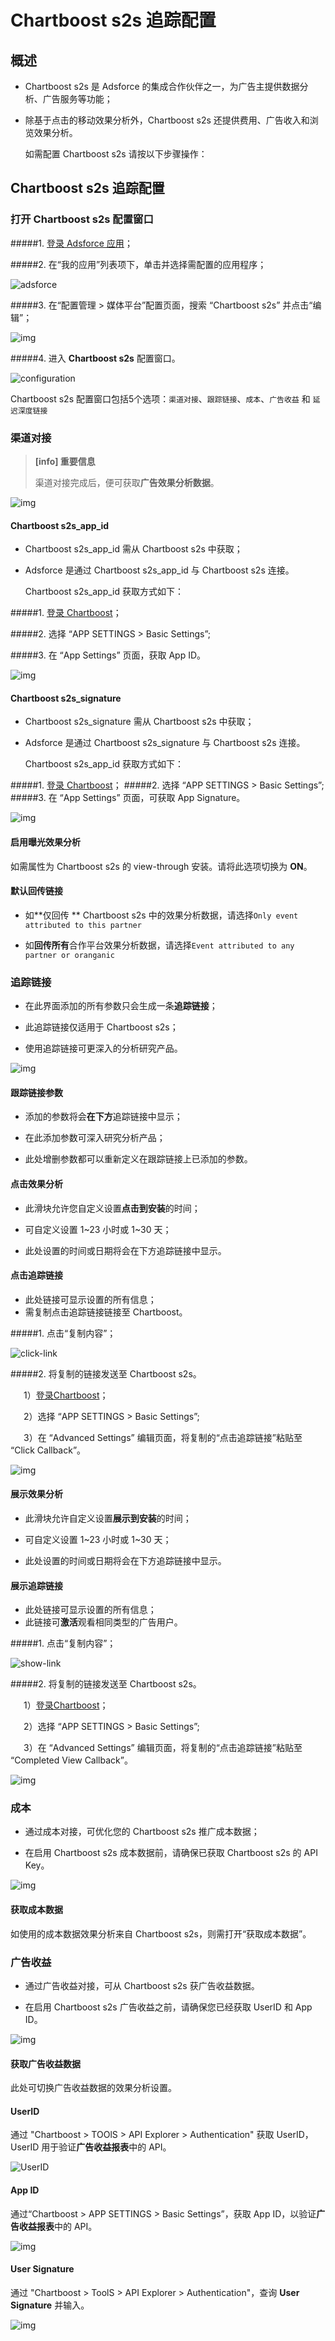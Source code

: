 # Chartboost s2s  追踪配置

## 概述

* Chartboost s2s 是 Adsforce 的集成合作伙伴之一，为广告主提供数据分析、广告服务等功能；

* 除基于点击的移动效果分析外，Chartboost s2s 还提供费用、广告收入和浏览效果分析。

  如需配置 Chartboost s2s 请按以下步骤操作：

## Chartboost s2s 追踪配置
### 打开 Chartboost s2s 配置窗口

#####1. [登录 Adsforce 应用](<https://demo-portal.adsforce.io/login>)；

#####2. 在“我的应用”列表项下，单击并选择需配置的应用程序；

![adsforce](adsforce.png)

#####3. 在“配置管理 > 媒体平台”配置页面，搜索 “Chartboost s2s” 并点击“编辑”；

![img](Chartboost1.png)

#####4. 进入 **Chartboost s2s** 配置窗口。 

![configuration](configuration.png)

Chartboost s2s 配置窗口包括5个选项：`渠道对接`、`跟踪链接`、`成本`、`广告收益` 和 `延迟深度链接` 

### 渠道对接

> **[info] 重要信息**
>
> 渠道对接完成后，便可获取**广告效果分析数据**。

![img](Chartboost2.png)

#### Chartboost s2s_app_id

* Chartboost s2s_app_id 需从 Chartboost s2s 中获取；

* Adsforce 是通过 Chartboost s2s_app_id 与 Chartboost s2s 连接。  

  Chartboost s2s_app_id 获取方式如下：

#####1. [登录 Chartboost](https://dashboard.chartboost.com/login)；

#####2. 选择 “APP SETTINGS > Basic Settings”;

#####3. 在 “App Settings” 页面，获取 App ID。

![img](Chartboost_AppId.png)

#### Chartboost s2s_signature

* Chartboost s2s_signature 需从 Chartboost s2s 中获取；

* Adsforce 是通过 Chartboost s2s_signature 与 Chartboost s2s 连接。 

  Chartboost s2s_app_id 获取方式如下：

#####1. [登录 Chartboost](https://dashboard.chartboost.com/login)；
#####2. 选择 “APP SETTINGS > Basic Settings”;
#####3. 在 “App Settings” 页面，可获取 App Signature。

![img](Chartboost_Signature.png)

#### 启用曝光效果分析

如需属性为 Chartboost s2s 的 view-through 安装。请将此选项切换为 **ON**。

#### 默认回传链接

* 如**仅回传 ** Chartboost s2s 中的效果分析数据，请选择`Only event attributed to this partner`

* 如**回传所有**合作平台效果分析数据，请选择`Event attributed to any partner or oranganic`

### 追踪链接

* 在此界面添加的所有参数只会生成一条**追踪链接**；

* 此追踪链接仅适用于 Chartboost s2s；

* 使用追踪链接可更深入的分析研究产品。

![img](Chartboost3.png)

#### 跟踪链接参数

* 添加的参数将会**在下方**追踪链接中显示；

* 在此添加参数可深入研究分析产品；

* 此处增删参数都可以重新定义在跟踪链接上已添加的参数。

#### 点击效果分析

* 此滑块允许您自定义设置**点击到安装**的时间；

* 可自定义设置 1~23 小时或 1~30 天；

* 此处设置的时间或日期将会在下方追踪链接中显示。

#### 点击追踪链接

* 此处链接可显示设置的所有信息；
* 需复制点击追踪链接链接至 Chartboost。

#####1. 点击“复制内容”；

![click-link](click-link.png)

#####2. 将复制的链接发送至 Chartboost s2s。

&ensp;&ensp;&ensp;1）[登录Chartboost](https://dashboard.chartboost.com/login)；

&ensp;&ensp;&ensp;2）选择 “APP SETTINGS > Basic Settings”;

&ensp;&ensp;&ensp;3）在 “Advanced Settings” 编辑页面，将复制的“点击追踪链接”粘贴至 “Click Callback”。

![img](Chartboost_ClickLink.png)

#### 展示效果分析

* 此滑块允许自定义设置**展示到安装**的时间；

* 可自定义设置 1~23 小时或 1~30 天；

* 此处设置的时间或日期将会在下方追踪链接中显示。

#### 展示追踪链接

* 此处链接可显示设置的所有信息；
* 此链接可**激活**观看相同类型的广告用户。

#####1. 点击“复制内容”；

![show-link](show-link.png)

#####2. 将复制的链接发送至 Chartboost s2s。

&ensp;&ensp;&ensp;1）[登录Chartboost](https://dashboard.chartboost.com/login)；

&ensp;&ensp;&ensp;2）选择 “APP SETTINGS > Basic Settings”;

&ensp;&ensp;&ensp;3）在 “Advanced Settings” 编辑页面，将复制的“点击追踪链接”粘贴至 “Completed View Callback”。

![img](Chartboost_ShowLink.png)

### 成本

* 通过成本对接，可优化您的 Chartboost s2s 推广成本数据；

* 在启用 Chartboost s2s 成本数据前，请确保已获取 Chartboost s2s 的 API Key。

![img](Chartboost4.png)

#### 获取成本数据

如使用的成本数据效果分析来自 Chartboost s2s，则需打开“获取成本数据”。

### 广告收益

* 通过广告收益对接，可从 Chartboost s2s 获广告收益数据。

* 在启用 Chartboost s2s 广告收益之前，请确保您已经获取 UserID 和 App ID。   

![img](Chartboost5.png)

#### 获取广告收益数据

此处可切换广告收益数据的效果分析设置。

#### UserID

通过 "Chartboost > TOOlS > API Explorer > Authentication" 获取 UserID，UserID 用于验证**广告收益报表**中的 API。 

![UserID](UserID.png)

#### App ID

通过“Chartboost > APP SETTINGS > Basic Settings”，获取 App ID，以验证**广告收益报表**中的 API。

![img](Chartboost_AppId.png)

#### User Signature

通过 "Chartboost > ToolS > API Explorer > Authentication"，查询 **User Signature** 并输入。

![img](Chartboost_Signature.png)

